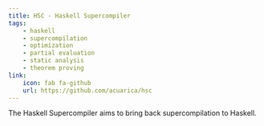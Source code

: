 ```yaml
---
title: HSC - Haskell Supercompiler
tags:
    - haskell
    - supercompilation
    - optimization
    - partial evaluation
    - static analysis
    - theorem proving
link:
    icon: fab fa-github
    url: https://github.com/acuarica/hsc
---
```


The Haskell Supercompiler aims to bring back supercompilation to Haskell.
